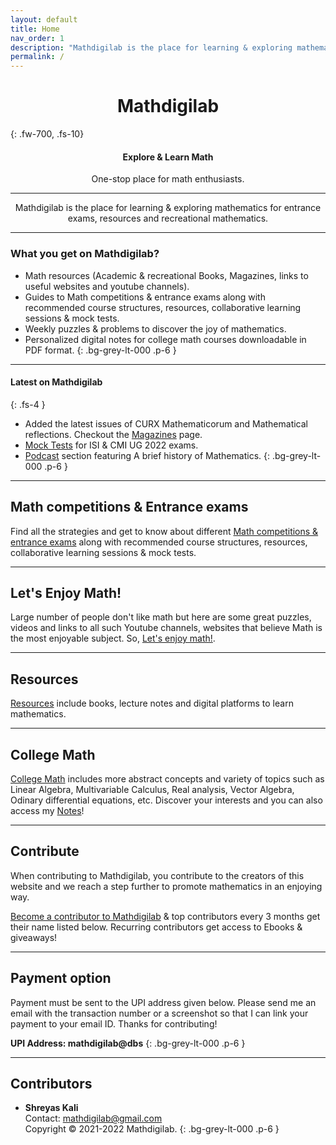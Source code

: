 ```yaml
---
layout: default
title: Home
nav_order: 1
description: "Mathdigilab is the place for learning & exploring mathematics for entrance exams, resources and recreational mathematics. This is the one-stop place for math enthusiasts."
permalink: /
---
```

 <!---<p align="center">
  <img src="/assets/images/mathdigilab.svg.png" width="100">
 </p>--->
 <!---<p align="center">
  <img src="/assets/images/Mathdigilab-logo.svg" alt="Mathdigilab"  width="max-width" />
 </p>--->
<h1 align="center"><strong> Mathdigilab </strong></h1>
{: .fw-700, .fs-10}

<h4 align="center">Explore & Learn Math</h4>
<p align="center">One-stop place for math enthusiasts.</p>

---

<p align="center">Mathdigilab is the place for learning & exploring mathematics for entrance exams, resources and recreational mathematics.</p>

---

### What you get on <b>Mathdigilab</b>?

- Math resources (Academic & recreational Books, Magazines, links to useful websites and youtube channels).
- Guides to Math competitions & entrance exams along with recommended course structures, resources, collaborative learning sessions & mock tests.
- Weekly puzzles & problems to discover the joy of mathematics.
- Personalized digital notes for college math courses downloadable in PDF format.
{: .bg-grey-lt-000 .p-6 }

---

#### Latest on <b>Mathdigilab</b>
{: .fs-4 }

- Added the latest issues of CURX Mathematicorum and Mathematical reflections. Checkout the [Magazines](https://mathdigilab.github.io/docs/resources/magazines) page.
- [Mock Tests](https://mathdigilab.github.io/docs/math-exams/cmi/mocktests/2021) for ISI & CMI UG 2022 exams.
- [Podcast](https://mathdigilab.github.io/docs/resources/podcasts) section featuring A brief history of Mathematics.
{: .bg-grey-lt-000 .p-6 }

---

## Math competitions & Entrance exams
Find all the strategies and get to know about different [Math competitions & entrance exams](https://mathdigilab.github.io/docs/math-exams) along with recommended course structures, resources, collaborative learning sessions & mock tests.

---

## Let's Enjoy Math!
Large number of people don't like math but here are some great puzzles, videos and links to all such Youtube channels, websites that believe Math is the most enjoyable subject. So, [Let's enjoy math!](https://mathdigilab.github.io/docs/lets-enjoy-math).

---

## Resources
[Resources](https://mathdigilab.github.io/docs/resources) include books, lecture notes and digital platforms to learn mathematics.

---

## College Math
[College Math](https://mathdigilab.github.io/docs/college-math) includes more abstract concepts and variety of topics such as Linear Algebra, Multivariable Calculus, Real analysis, Vector Algebra, Odinary differential equations, etc. Discover your interests and you can also access my [Notes](https://mathdigilab.github.io/docs/higher-mathematics/notes)!

---

## Contribute

When contributing to Mathdigilab, you contribute to the creators of this website and we reach a step further to promote mathematics in an enjoying way.

[Become a contributor to Mathdigilab](https://mathdigilab.github.io/docs/contribute) & top contributors every 3 months get their name listed below. Recurring contributors get access to Ebooks & giveaways!

---

## Payment option
Payment must be sent to the UPI address given below. Please send me an email with the transaction number or a screenshot so that I can link your payment to your email ID. Thanks for contributing!

**UPI Address: mathdigilab@dbs**
{: .bg-grey-lt-000 .p-6 }

---

## Contributors

- **Shreyas Kali** <br>
Contact: mathdigilab@gmail.com <br> Copyright &copy; 2021-2022 Mathdigilab.
{: .bg-grey-lt-000 .p-6 }
